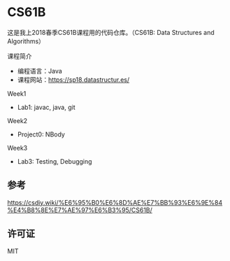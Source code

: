 # CS61B

这是我上2018春季CS61B课程用的代码仓库。（CS61B: Data Structures and Algorithms）

课程简介

- 编程语言：Java
- 课程网站：https://sp18.datastructur.es/

Week1

- Lab1: javac, java, git

Week2

- Project0: NBody

Week3

- Lab3: Testing, Debugging

## 参考

https://csdiy.wiki/%E6%95%B0%E6%8D%AE%E7%BB%93%E6%9E%84%E4%B8%8E%E7%AE%97%E6%B3%95/CS61B/

## 许可证

MIT
